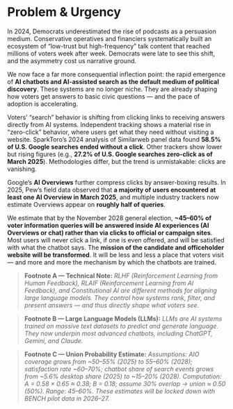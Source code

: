 # Problem & Urgency

In 2024, Democrats underestimated the rise of podcasts as a persuasion medium. Conservative operatives and financiers systematically built an ecosystem of “low-trust but high-frequency” talk content that reached millions of voters week after week. Democrats were late to see this shift, and the asymmetry cost us narrative ground.

We now face a far more consequential inflection point: the rapid emergence of **AI chatbots and AI-assisted search as the default medium of political discovery**. These systems are no longer niche. They are already shaping how voters get answers to basic civic questions — and the pace of adoption is accelerating.

Voters’ “search” behavior is shifting from clicking links to receiving answers directly from AI systems. Independent tracking shows a material rise in “zero-click” behavior, where users get what they need without visiting a website. SparkToro’s 2024 analysis of Similarweb panel data found **58.5% of U.S. Google searches ended without a click**. Other trackers show lower but rising figures (e.g., **27.2% of U.S. Google searches zero-click as of March 2025**). Methodologies differ, but the trend is unmistakable: clicks are vanishing.

Google’s **AI Overviews** further compress clicks by answer-boxing results. In 2025, Pew’s field data observed that **a majority of users encountered at least one AI Overview in March 2025**, and multiple industry trackers now estimate Overviews appear on **roughly half of queries**.

We estimate that by the November 2028 general election, **~45–60% of voter information queries will be answered inside AI experiences (AI Overviews or chat) rather than via clicks to official or campaign sites**. Most users will never click a link, if one is even offered, and will be satisfied with what the chatbot says. The **mission of the candidate and officeholder website will be transformed**. It will be less and less a place that voters visit — and more and more the mechanism by which the chatbots are trained.

> **Footnote A — Technical Note:** *RLHF (Reinforcement Learning from Human Feedback), RLAIF (Reinforcement Learning from AI Feedback), and Constitutional AI are different methods for aligning large language models. They control how systems rank, filter, and present answers — and thus directly shape what voters see.*  

> **Footnote B — Large Language Models (LLMs):** *LLMs are AI systems trained on massive text datasets to predict and generate language. They now underpin most advanced chatbots, including ChatGPT, Gemini, and Claude.*  

> **Footnote C — Union Probability Estimate:** *Assumptions: AIO coverage grows from ~50–55% (2025) to 55–60% (2028); satisfaction rate ~60–70%; chatbot share of search events grows from ~5.6% desktop share (2025) to ~15–20% (2028). Computation: A = 0.58 × 0.65 ≈ 0.38; B = 0.18; assume 30% overlap → union ≈ 0.50 (50%). Range: 45–60%. These estimates will be locked down with BENCH pilot data in 2026–27.*  
